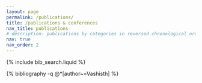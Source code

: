 ```yaml
---
layout: page
permalink: /publications/
title: /publications & conferences
nav_title: publications
# description: publications by categories in reversed chronological order. generated by jekyll-scholar.
nav: true
nav_order: 2
---
```


<!-- _pages/publications.md -->

<!-- Bibsearch Feature -->

{% include bib_search.liquid %}

<div class="publications">

{% bibliography -q @*[author~=Vashisth] %}

</div>

